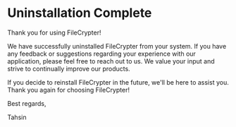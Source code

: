 # Uninstallation Complete

Thank you for using FileCrypter!

We have successfully uninstalled FileCrypter from your system. If you have any feedback or suggestions regarding your experience with our application, please feel free to reach out to us. We value your input and strive to continually improve our products.

If you decide to reinstall FileCrypter in the future, we'll be here to assist you. Thank you again for choosing FileCrypter!

Best regards,

Tahsin
